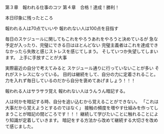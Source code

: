 第３章　報われる仕事のコツ
第４章　合格！達成！勝利！


本日印象に残ったところ

報われる人は70点でいいや
報われない人は100点を目指す

毎日のスケジュールに関してもこれをやろうあれをやろうと決めているが
急な予定が入ったり、完璧にできる日はほとんどない
完璧主義者はこれを達成できなかったら失敗と感じストレスを感じてしまう。
そしていつか失望してしまいます。
上手に手放すことが大事

実際最近の自分で考えてみると
スケジュール通りに行っていないことが多い
それがストレスになっている。
目的は継続をして、自分の力に定着されること。
力を入れず毎日しているのだから自分を褒めてあげましょう！！！

報われる人はサラサラ覚え
報われない人はうんうん暗記する。

人は何かを暗記する時、自分を追い込むから覚えることができない。
「これは大事だから覚えようとするのではなく」
接触の頻度を増やす仕組みを作ってしまうことが暗記の間どころです！！！
継続して学びたいことに触れることにより知識が定着していきます。
暗記をする方法から改めて継続する大切さを改めて感じました。
